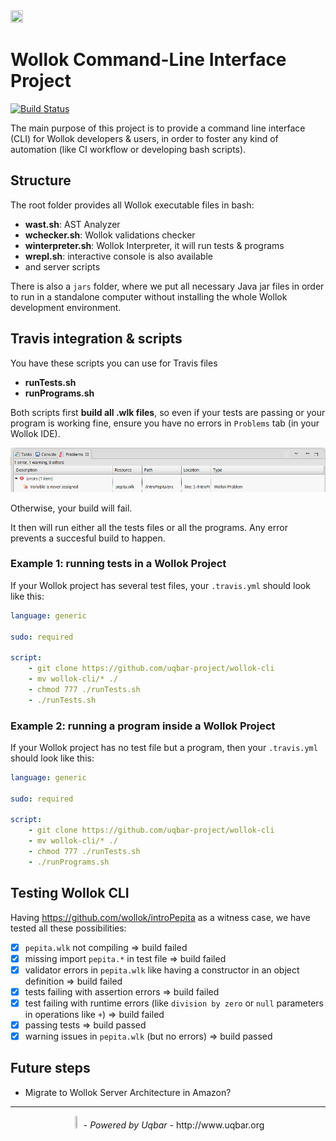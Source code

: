<image src="./images/wollokCLILogo.png" height="20%" width="20%"/>

# Wollok Command-Line Interface Project

[![Build Status](https://travis-ci.org/uqbar-project/wollok-cli.svg?branch=master)](https://travis-ci.org/uqbar-project/wollok-cli)

The main purpose of this project is to provide a command line interface (CLI) for Wollok developers & users, in order to foster any kind of automation (like CI workflow or developing bash scripts).

## Structure

The root folder provides all Wollok executable files in bash:

- **wast.sh**: AST Analyzer
- **wchecker.sh**: Wollok validations checker
- **winterpreter.sh**: Wollok Interpreter, it will run tests & programs
- **wrepl.sh**: interactive console is also available
- and server scripts

There is also a `jars` folder, where we put all necessary Java jar files in order to run in a standalone computer without installing the whole Wollok development environment.

## Travis integration & scripts

You have these scripts you can use for Travis files

- **runTests.sh**
- **runPrograms.sh**

Both scripts first **build all .wlk files**, so even if your tests are passing or your program is working fine, ensure you have no errors in `Problems` tab (in your Wollok IDE).

![image](images/wollokProblems.png)

Otherwise, your build will fail.

It then will run either all the tests files or all the programs. Any error prevents a succesful build to happen.

### Example 1: running tests in a Wollok Project

If your Wollok project has several test files, your `.travis.yml` should look like this:

```yml
language: generic

sudo: required

script:
    - git clone https://github.com/uqbar-project/wollok-cli
    - mv wollok-cli/* ./
    - chmod 777 ./runTests.sh
    - ./runTests.sh
```

### Example 2: running a program inside a Wollok Project

If your Wollok project has no test file but a program, then your `.travis.yml` should look like this:

```yml
language: generic

sudo: required

script:
    - git clone https://github.com/uqbar-project/wollok-cli
    - mv wollok-cli/* ./
    - chmod 777 ./runTests.sh
    - ./runPrograms.sh
```

## Testing Wollok CLI

Having https://github.com/wollok/introPepita as a witness case, we have tested all these possibilities:

- [x] `pepita.wlk` not compiling => build failed
- [x] missing import `pepita.*` in test file => build failed
- [x] validator errors in `pepita.wlk` like having a constructor in an object definition => build failed
- [x] tests failing with assertion errors => build failed
- [x] test failing with runtime errors (like `division by zero` or `null` parameters in operations like `+`) => build failed
- [x] passing tests => build passed
- [x] warning issues in `pepita.wlk` (but no errors) => build passed

## Future steps

- Migrate to Wollok Server Architecture in Amazon?

___

<div style="width: 100%; text-align: center;">
    <image src="./images/uqbarLogo.png" height="3%" width="3%"/> - <i>Powered by Uqbar</i> - http://www.uqbar.org
</div>
